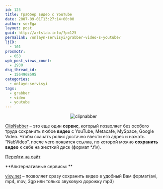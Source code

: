 ```yaml
---
id: 125
title: Граббер видео с YouTube
date: 2007-09-01T13:27:14+00:00
author: serEga
layout: post
guid: http://artslab.info/?p=125
permalink: /onlayn-servisyi/grabber-video-s-youtube/
ljID:
  - 101
prosmotr:
  - 653
wpb_post_views_count:
  - 2930
dsq_thread_id:
  - 1564968595
categories:
  - onlayn-servisyi
tags:
  - grabber
  - video
  - youtube
---
```

<p style="text-align: center">
  <img src="http://googledrive.com/host/0B9lHVSSSdxdxd0hjdUdmRzY3Tjg/clipnabber.jpg" title="clipnabber - как скачать видео с youtube" alt="clipnabber" border="0" />
</p>

[ClipNabber](http://clipnabber.com/) &#8211; это еще один **сервис**, который позволяет без особого труда сохранить любое **видео** с YouTube, Metacafe, MySpace, Google Video. Чтобы скачать ролик достачно ввести его адрес и нажать &#8220;NabVideo&#8221;, после чего появится ссылка, по которой можно **сохранить видео** к себе на жесткий диск (формат *.flv).<a href="http://clipnabber.com/" title="перейти на сайт" target="_blank"></a>

<a href="http://clipnabber.com/" title="перейти на сайт" target="_blank">Перейти на сайт</a>

**Альтернативные сервисы: **

<a href="http://vixy.net/" title="vixy" target="_blank">vixy.net</a> &#8211; позволяет сразу сохранить видео в удобный Вам формат(avi, mp4, mov, 3gp или только звуковую дорожку mp3)